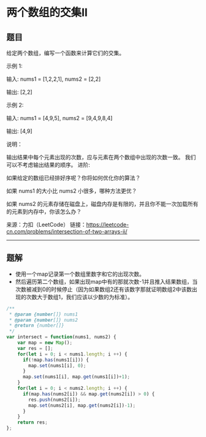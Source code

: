 # 两个数组的交集II

## 题目

给定两个数组，编写一个函数来计算它们的交集。

示例 1:

输入: nums1 = [1,2,2,1], nums2 = [2,2]

输出: [2,2]

示例 2:

输入: nums1 = [4,9,5], nums2 = [9,4,9,8,4]

输出: [4,9]

说明：

输出结果中每个元素出现的次数，应与元素在两个数组中出现的次数一致。
我们可以不考虑输出结果的顺序。
进阶:

如果给定的数组已经排好序呢？你将如何优化你的算法？

如果 nums1 的大小比 nums2 小很多，哪种方法更优？

如果 nums2 的元素存储在磁盘上，磁盘内存是有限的，并且你不能一次加载所有的元素到内存中，你该怎么办？

来源：力扣（LeetCode）
链接：https://leetcode-cn.com/problems/intersection-of-two-arrays-ii/

---

## 题解

- 使用一个map记录第一个数组里数字和它的出现次数。
- 然后遍历第二个数组，如果出现map中有的那就次数-1并且推入结果数组，当次数被减到0的时候停止（因为如果数组2还有该数字那就证明数组2中该数出现的次数大于数组1，我们应该以少数的为标准）。

```javascript
/**
 * @param {number[]} nums1
 * @param {number[]} nums2
 * @return {number[]}
 */
var intersect = function(nums1, nums2) {
    var map = new Map();
    var res = [];
    for(let i = 0; i < nums1.length; i ++) {
      if(!map.has(nums1[i])) {
        map.set(nums1[i], 0);
      }
      map.set(nums1[i], map.get(nums1[i])+1);
    }
    for(let i = 0; i < nums2.length; i ++) {
      if(map.has(nums2[i]) && map.get(nums2[i]) > 0) {
        res.push(nums2[i]);
        map.set(nums2[i], map.get(nums2[i])-1);
      }
    }
    return res;
};
```
